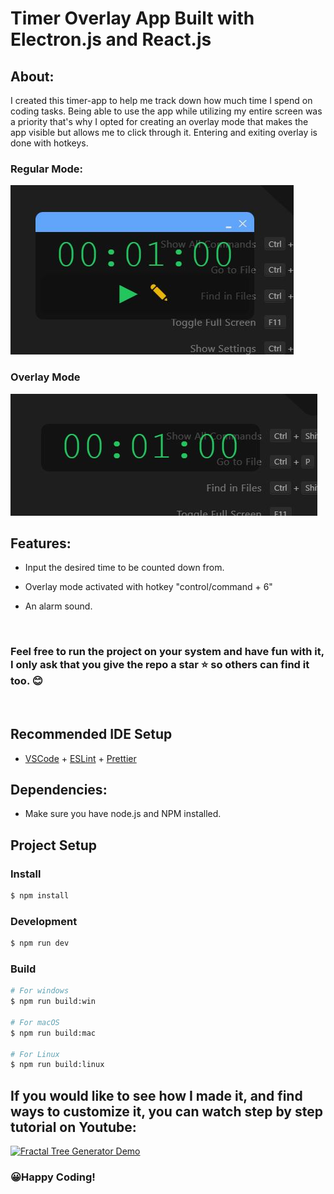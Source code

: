 # Timer Overlay App Built with Electron.js and React.js

## About:

I created this timer-app to help me track down how much time I spend on coding tasks. Being able to use the app while utilizing my entire screen was a priority that's why I opted for creating an overlay mode that makes the app visible but allows me to click through it. Entering and exiting overlay is done with hotkeys.

### Regular Mode:
![Timer Interface](preview/timer-interface.jpg)


### Overlay Mode
![Overlay Mode](preview/overlay-mode.jpg)


## Features: 
- Input the desired time to be counted down from.
- Overlay mode activated with hotkey "control/command + 6"

- An alarm sound.

<br/>

### Feel free to run the project on your system and have fun with it, I only ask that you give the repo a star ⭐ so others can find it too. 😊

<br/>

## Recommended IDE Setup

- [VSCode](https://code.visualstudio.com/) + [ESLint](https://marketplace.visualstudio.com/items?itemName=dbaeumer.vscode-eslint) + [Prettier](https://marketplace.visualstudio.com/items?itemName=esbenp.prettier-vscode)

## Dependencies:
- Make sure you have node.js and NPM installed. 

## Project Setup

### Install

```bash
$ npm install
```

### Development

```bash
$ npm run dev
```

### Build

```bash
# For windows
$ npm run build:win

# For macOS
$ npm run build:mac

# For Linux
$ npm run build:linux
```

## If you would like to see how I made it, and find ways to customize it, you can watch step by step tutorial on Youtube:

[![Fractal Tree Generator Demo](https://img.youtube.com/vi/6sMM5tGZUaQ/0.jpg)](https://www.youtube.com/watch?v=6sMM5tGZUaQ)

### 😀Happy Coding!

